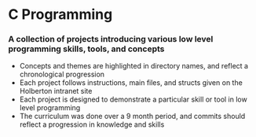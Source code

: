 # C Programming
### A collection of projects introducing various low level programming skills, tools, and concepts
- Concepts and themes are highlighted in directory names, and reflect a chronological progression
- Each project follows instructions, main files, and structs given on the Holberton intranet site
- Each project is designed to demonstrate a particular skill or tool in low level programming
- The curriculum was done over a 9 month period, and commits should reflect a progression in knowledge and skills
